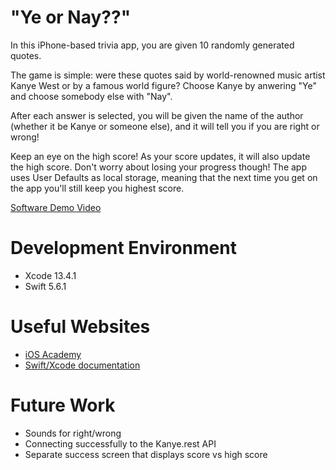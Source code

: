 # "Ye or Nay??"

In this iPhone-based trivia app, you are given 10 randomly
generated quotes.

The game is simple: were these quotes said by world-renowned
music artist Kanye West or by a famous world figure? Choose 
Kanye by anwering "Ye" and choose somebody else with "Nay".

After each answer is selected, you will be given the name of
the author (whether it be Kanye or someone else), and it will
tell you if you are right or wrong!

Keep an eye on the high score! As your score updates, it will
also update the high score. Don't worry about losing your
progress though! The app uses User Defaults as local storage,
meaning that the next time you get on the app you'll still
keep you highest score.

[Software Demo Video](https://youtu.be/YxqAcLoHcr8)

# Development Environment

* Xcode 13.4.1
* Swift 5.6.1

# Useful Websites

* [iOS Academy](https://www.youtube.com/c/iOSAcademy)
* [Swift/Xcode documentation](https://developer.apple.com/documentation/)

# Future Work

* Sounds for right/wrong
* Connecting successfully to the Kanye.rest API
* Separate success screen that displays score vs high score
